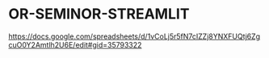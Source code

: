 # OR-SEMINOR-STREAMLIT
https://docs.google.com/spreadsheets/d/1vCoLj5r5fN7cIZZj8YNXFUQtj6ZgcuO0Y2Amtlh2U6E/edit#gid=35793322